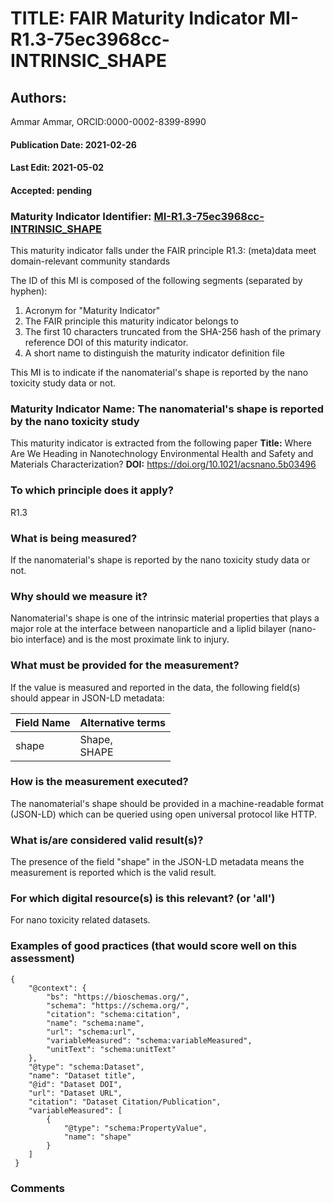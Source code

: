 # TITLE: FAIR Maturity Indicator MI-R1.3-75ec3968cc-INTRINSIC_SHAPE

## Authors: 
Ammar Ammar, ORCID:0000-0002-8399-8990

#### Publication Date: 2021-02-26
#### Last Edit: 2021-05-02
#### Accepted: pending

### Maturity Indicator Identifier: [MI-R1.3-75ec3968cc-INTRINSIC_SHAPE](https://w3id.org/fair/maturity_indicator/terms/Gen2/MI-R1.3-75ec3968cc-INTRINSIC_SHAPE)

This maturity indicator falls under the FAIR principle R1.3:
(meta)data meet domain-relevant community standards

The ID of this MI is composed of the following segments (separated by hyphen):
1. Acronym for "Maturity Indicator"
1. The FAIR principle this maturity indicator belongs to
1. The first 10 characters truncated from the SHA-256 hash of the primary reference DOI of this maturity indicator.
1. A short name to distinguish the maturity indicator definition file

This MI is to indicate if the nanomaterial's shape is reported by the nano toxicity study data or not.

### Maturity Indicator Name:  The nanomaterial's shape is reported by the nano toxicity study

This maturity indicator is extracted from the following paper 
**Title:** Where Are We Heading in Nanotechnology Environmental Health and Safety and Materials Characterization?
**DOI:** https://doi.org/10.1021/acsnano.5b03496

### To which principle does it apply?  
R1.3

### What is being measured?
If the nanomaterial's shape is reported by the nano toxicity study data or not.

### Why should we measure it?
Nanomaterial's shape is one of the intrinsic material properties that plays a major role 
at the interface between nanoparticle and a liplid bilayer (nano-bio interface) and is the most proximate link to injury.

### What must be provided for the measurement?
If the value is measured and reported in the data, the following field(s) should appear in JSON-LD metadata: 

| Field Name     | Alternative terms  |
| -------------- | ------------------ |
| shape          | Shape,<br>SHAPE    |

### How is the measurement executed?
The nanomaterial's shape should be provided in a machine-readable format (JSON-LD) which can be queried using open universal protocol like HTTP.

### What is/are considered valid result(s)?
The presence of the field "shape" in the JSON-LD metadata means the measurement is reported which is the valid result.

### For which digital resource(s) is this relevant? (or 'all')
For nano toxicity related datasets.  

### Examples of good practices (that would score well on this assessment)
```{json}
{
 	"@context": {
 		"bs": "https://bioschemas.org/",
 		"schema": "https://schema.org/",
 		"citation": "schema:citation",
 		"name": "schema:name",
 		"url": "schema:url",
 		"variableMeasured": "schema:variableMeasured",
 		"unitText": "schema:unitText"
 	},
 	"@type": "schema:Dataset",
 	"name": "Dataset title",
 	"@id": "Dataset DOI",
 	"url": "Dataset URL",
 	"citation": "Dataset Citation/Publication",
 	"variableMeasured": [
 		{
 			"@type": "schema:PropertyValue",
 			"name": "shape"
 		}
 	]
 }
```

### Comments

